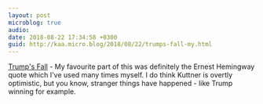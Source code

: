 ```yaml
---
layout: post
microblog: true
audio: 
date: 2018-08-22 17:34:58 +0300
guid: http://kaa.micro.blog/2018/08/22/trumps-fall-my.html
---
```

[Trump's Fall](http://prospect.org/article/trumps-fall-end-game) - My favourite part of this was definitely the Ernest Hemingway quote which I've used many times myself. I do think Kuttner is overtly optimistic, but you know, stranger things have happened -  like Trump winning for example.
